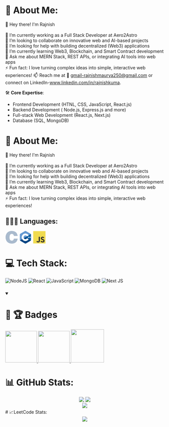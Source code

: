 # 💫 About Me:
👋 Hey there! I'm Rajnish<br><br>🔭 I’m currently working as a Full Stack Developer at Aero2Astro<br>👯 I’m looking to collaborate on innovative web and AI-based projects<br>🤝 I’m looking for help with building decentralized (Web3) applications<br>🌱 I’m currently learning Web3, Blockchain, and Smart Contract development<br>💬 Ask me about MERN Stack, REST APIs, or integrating AI tools into web apps<br>⚡ Fun fact: I love turning complex ideas into simple, interactive web experiences!
📫 Reach me at 📧 gmail-rajnishmaurya250@gmail.com or connect on LinkedIn-www.linkedin.com/in/rajnishkuma.


🛠️ **Core Expertise**:  
- Frontend Development (HTNL, CSS, JavaScript, React.js) 
- Backend Development ( Node.js, Express.js and more)  
- Full-stack Web Development (React.js, Next.js)
- Database (SQL, MongoDB) 


# 💫 About Me:
👋 Hey there! I'm Rajnish<br><br>🔭 I’m currently working as a Full Stack Developer at Aero2Astro<br>👯 I’m looking to collaborate on innovative web and AI-based projects<br>🤝 I’m looking for help with building decentralized (Web3) applications<br>🌱 I’m currently learning Web3, Blockchain, and Smart Contract development<br>💬 Ask me about MERN Stack, REST APIs, or integrating AI tools into web apps<br>⚡ Fun fact: I love turning complex ideas into simple, interactive web experiences!



## 🧑🏻‍💻 Languages:
<img src="https://raw.githubusercontent.com/devicons/devicon/master/icons/c/c-original.svg" alt="c" width="40" height="40"/>  <img src="https://raw.githubusercontent.com/devicons/devicon/master/icons/cplusplus/cplusplus-original.svg" alt="cplusplus" width="40" height="40"/> <img src="https://raw.githubusercontent.com/devicons/devicon/master/icons/javascript/javascript-original.svg" alt="javascript" width="40" height="40"/>

# 💻 Tech Stack:
![NodeJS](https://img.shields.io/badge/node.js-6DA55F?style=plastic&logo=node.js&logoColor=white) ![React](https://img.shields.io/badge/react-%2320232a.svg?style=plastic&logo=react&logoColor=%2361DAFB) ![JavaScript](https://img.shields.io/badge/javascript-%23323330.svg?style=plastic&logo=javascript&logoColor=%23F7DF1E) ![MongoDB](https://img.shields.io/badge/MongoDB-%234ea94b.svg?style=plastic&logo=mongodb&logoColor=white) ![Next JS](https://img.shields.io/badge/Next-black?style=plastic&logo=next.js&logoColor=white)
###


<details open>
  <summary><h1>👀 🏆 Badges </h1></summary>
<div style='display:flex; align-items:center; gap: 10px;' align='center'>
  <a href="https://gssoc.girlscript.tech/leaderboard?year=2024Extd&username=rajnish032">
    <img src="https://raw.githubusercontent.com/GSSoC24/Postman-Challenge/main/docs/assets/8.png" width="100px" height="100px" />
    <img src="https://github.githubassets.com/assets/yolo-default-be0bbff04951.png" width="100px" height="100px" />
    <img src="https://github.githubassets.com/assets/pull-shark-default-498c279a747d.png" width="105px" height="105px" />    
  </a>
</div>
</details>





# 📊 GitHub Stats:

<div align="center">

  <img src="https://github-readme-stats.vercel.app/api?username=rajnish032&theme=tokyonight&hide_border=false&include_all_commits=false&count_private=false" height="160px" />
  <img src="https://nirzak-streak-stats.vercel.app/?user=rajnish032&theme=tokyonight&hide_border=false" height="160px" />
  
  <br/>
  
  <img src="https://github-readme-stats.vercel.app/api/top-langs/?username=rajnish032&theme=tokyonight&hide_border=false&include_all_commits=false&count_private=false&layout=compact" height="160px" />

</div>
# 📈LeetCode Stats:

<div align="center">
 <img src="https://leetcard.jacoblin.cool/rajnish032?theme=radical&font=Pinyon%20Script&ext=heatmap"
height="320px" />

</div>

###



